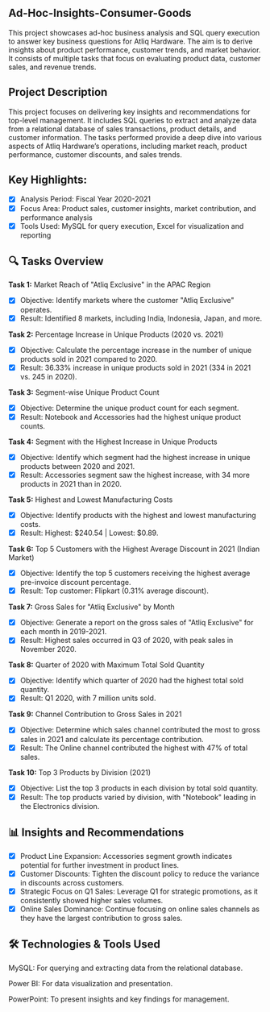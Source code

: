 ## Ad-Hoc-Insights-Consumer-Goods
This project showcases ad-hoc business analysis and SQL query execution to answer key business questions for Atliq Hardware. The aim is to derive insights about product performance, customer trends, and market behavior. It consists of multiple tasks that focus on evaluating product data, customer sales, and revenue trends.

## Project Description
This project focuses on delivering key insights and recommendations for top-level management. It includes SQL queries to extract and analyze data from a relational database of sales transactions, product details, and customer information. The tasks performed provide a deep dive into various aspects of Atliq Hardware’s operations, including market reach, product performance, customer discounts, and sales trends.

## Key Highlights:
- [x] Analysis Period: Fiscal Year 2020-2021
- [x] Focus Area: Product sales, customer insights, market contribution, and performance analysis
- [x] Tools Used: MySQL for query execution, Excel for visualization and reporting
## 🔍 Tasks Overview
**Task 1:** Market Reach of "Atliq Exclusive" in the APAC Region
- [x] Objective: Identify markets where the customer "Atliq Exclusive" operates.
- [x] Result: Identified 8 markets, including India, Indonesia, Japan, and more.
      
**Task 2:** Percentage Increase in Unique Products (2020 vs. 2021)
- [x] Objective: Calculate the percentage increase in the number of unique products sold in 2021 compared to 2020.
- [x] Result: 36.33% increase in unique products sold in 2021 (334 in 2021 vs. 245 in 2020).
      
**Task 3:** Segment-wise Unique Product Count
- [x] Objective: Determine the unique product count for each segment.
- [x] Result: Notebook and Accessories had the highest unique product counts.
      
**Task 4:** Segment with the Highest Increase in Unique Products
- [x] Objective: Identify which segment had the highest increase in unique products between 2020 and 2021.
- [x] Result: Accessories segment saw the highest increase, with 34 more products in 2021 than in 2020.
      
**Task 5:** Highest and Lowest Manufacturing Costs
- [x] Objective: Identify products with the highest and lowest manufacturing costs.
- [x] Result: Highest: $240.54 | Lowest: $0.89.
      
**Task 6:** Top 5 Customers with the Highest Average Discount in 2021 (Indian Market)
- [x] Objective: Identify the top 5 customers receiving the highest average pre-invoice discount percentage.
- [x] Result: Top customer: Flipkart (0.31% average discount).
      
**Task 7:** Gross Sales for "Atliq Exclusive" by Month
- [x] Objective: Generate a report on the gross sales of "Atliq Exclusive" for each month in 2019-2021.
- [x] Result: Highest sales occurred in Q3 of 2020, with peak sales in November 2020.
      
**Task 8:** Quarter of 2020 with Maximum Total Sold Quantity
- [x] Objective: Identify which quarter of 2020 had the highest total sold quantity.
- [x] Result: Q1 2020, with 7 million units sold.
      
**Task 9:** Channel Contribution to Gross Sales in 2021
- [x] Objective: Determine which sales channel contributed the most to gross sales in 2021 and calculate its percentage contribution.
- [x] Result: The Online channel contributed the highest with 47% of total sales.
      
**Task 10:** Top 3 Products by Division (2021)
- [x] Objective: List the top 3 products in each division by total sold quantity.
- [x] Result: The top products varied by division, with "Notebook" leading in the Electronics division.
      
## 📊 Insights and Recommendations
- [x] Product Line Expansion: Accessories segment growth indicates potential for further investment in product lines.
- [x] Customer Discounts: Tighten the discount policy to reduce the variance in discounts across customers.
- [x] Strategic Focus on Q1 Sales: Leverage Q1 for strategic promotions, as it consistently showed higher sales volumes.
- [x] Online Sales Dominance: Continue focusing on online sales channels as they have the largest contribution to gross sales.
## 🛠️ Technologies & Tools Used
MySQL: For querying and extracting data from the relational database.

Power BI: For data visualization and presentation.

PowerPoint: To present insights and key findings for management.


